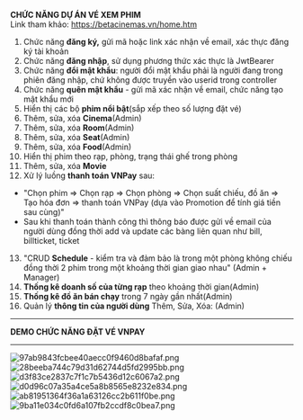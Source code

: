 **CHỨC NĂNG DỰ ÁN VÉ XEM PHIM**  
Link tham khảo: https://betacinemas.vn/home.htm

1.  Chức năng **đăng ký,** gửi mã hoặc link xác nhận về email, xác thực đăng ký tài khoản
2.  Chức năng **đăng nhập**, sử dụng phương thức xác thực là JwtBearer
3.  Chức năng **đổi mật khẩu**: người đổi mật khẩu phải là người đang trong phiên đăng nhập, chứ không được truyền vào userid trong controller
4.  Chức năng **quên mật khẩu** - gửi mã xác nhận về email, chức năng tạo mật khẩu mới
5.  Hiển thị các bộ **phim nổi bật**(sắp xếp theo số lượng đặt vé)
6.  Thêm, sửa, xóa **Cinema**(Admin)
7.  Thêm, sửa, xóa **Room**(Admin)
8.  Thêm, sửa, xóa **Seat**(Admin)
9.  Thêm, sửa, xóa **Food**(Admin)
10. Hiển thị phim theo rạp, phòng, trạng thái ghế trong phòng
11. Thêm, sửa, xóa **Movie**
12. Xử lý luồng **thanh toán VNPay** sau:

- "Chọn phim => Chọn rạp => Chọn phòng => Chọn suất chiếu, đồ ăn => Tạo hóa đơn => thanh toán VNPay (dựa vào Promotion để tính giá tiền sau cùng)"
- Sau khi thanh toán thành công thì thông báo được gửi về email của người dùng đồng thời add và update các bàng liên quan như bill, billticket, ticket

13. "CRUD **Schedule** - kiểm tra và đảm bảo là trong một phòng không chiếu đồng thời 2 phim trong một khoảng thời gian giao nhau" (Admin + Manager)
14. **Thống kê doanh số của từng rạp** theo khoảng thời gian(Admin)
15. **Thống kê đồ ăn bán chạy** trong 7 ngày gần nhất(Admin)
16. Quản lý **thông tin của người dùng** Thêm, Sửa, Xóa: (Admin)

* * *

**DEMO CHỨC NĂNG ĐẶT VÉ VNPAY**

* * *

  
![97ab9843fcbee40aecc0f9460d8bafaf.png](:/90378c654c744f918e695c050f36c419)  
![28beeba744c79d31d62744d5fd2995bb.png](:/47d3de00fb18458cb7451805069e5e6d)  
![d3f83ce2837c7f1c7b5436d12c6067a2.png](:/df1b0946356748f89cfb49af356fb939)  
![d0d96c07a35a4ce5a8b8565e8232e834.png](:/4f5661dc7a0947929bd2e9fba73894bd)  
![ab81951364f36a1a63126cc2b611f0be.png](:/3167f68a3ac745cab3921a3a94c165eb)  
![9ba11e034c0fd6a107fb2ccdf8c0bea7.png](:/41b8babfd65e4d8883a1d3da6c191f43)
